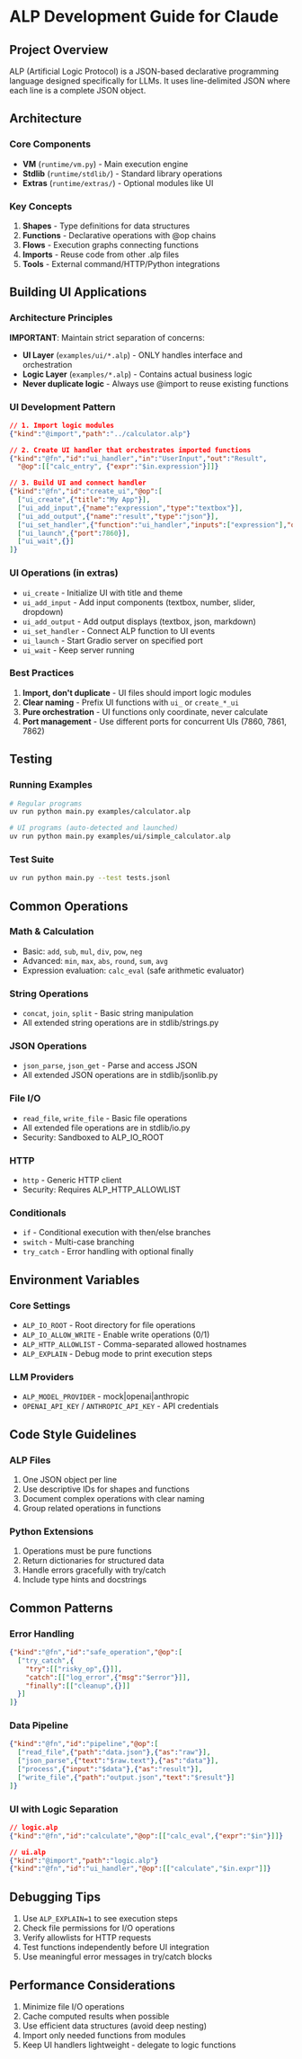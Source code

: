 # ALP Development Guide for Claude

## Project Overview
ALP (Artificial Logic Protocol) is a JSON-based declarative programming language designed specifically for LLMs. It uses line-delimited JSON where each line is a complete JSON object.

## Architecture

### Core Components
- **VM** (`runtime/vm.py`) - Main execution engine
- **Stdlib** (`runtime/stdlib/`) - Standard library operations
- **Extras** (`runtime/extras/`) - Optional modules like UI

### Key Concepts
1. **Shapes** - Type definitions for data structures
2. **Functions** - Declarative operations with @op chains
3. **Flows** - Execution graphs connecting functions
4. **Imports** - Reuse code from other .alp files
5. **Tools** - External command/HTTP/Python integrations

## Building UI Applications

### Architecture Principles
**IMPORTANT**: Maintain strict separation of concerns:
- **UI Layer** (`examples/ui/*.alp`) - ONLY handles interface and orchestration
- **Logic Layer** (`examples/*.alp`) - Contains actual business logic
- **Never duplicate logic** - Always use @import to reuse existing functions

### UI Development Pattern
```json
// 1. Import logic modules
{"kind":"@import","path":"../calculator.alp"}

// 2. Create UI handler that orchestrates imported functions
{"kind":"@fn","id":"ui_handler","in":"UserInput","out":"Result",
  "@op":[["calc_entry", {"expr":"$in.expression"}]]}

// 3. Build UI and connect handler
{"kind":"@fn","id":"create_ui","@op":[
  ["ui_create",{"title":"My App"}],
  ["ui_add_input",{"name":"expression","type":"textbox"}],
  ["ui_add_output",{"name":"result","type":"json"}],
  ["ui_set_handler",{"function":"ui_handler","inputs":["expression"],"outputs":["result"]}],
  ["ui_launch",{"port":7860}],
  ["ui_wait",{}]
]}
```

### UI Operations (in extras)
- `ui_create` - Initialize UI with title and theme
- `ui_add_input` - Add input components (textbox, number, slider, dropdown)
- `ui_add_output` - Add output displays (textbox, json, markdown)
- `ui_set_handler` - Connect ALP function to UI events
- `ui_launch` - Start Gradio server on specified port
- `ui_wait` - Keep server running

### Best Practices
1. **Import, don't duplicate** - UI files should import logic modules
2. **Clear naming** - Prefix UI functions with `ui_` or `create_*_ui`
3. **Pure orchestration** - UI functions only coordinate, never calculate
4. **Port management** - Use different ports for concurrent UIs (7860, 7861, 7862)

## Testing

### Running Examples
```bash
# Regular programs
uv run python main.py examples/calculator.alp

# UI programs (auto-detected and launched)
uv run python main.py examples/ui/simple_calculator.alp
```

### Test Suite
```bash
uv run python main.py --test tests.jsonl
```

## Common Operations

### Math & Calculation
- Basic: `add`, `sub`, `mul`, `div`, `pow`, `neg`
- Advanced: `min`, `max`, `abs`, `round`, `sum`, `avg`
- Expression evaluation: `calc_eval` (safe arithmetic evaluator)

### String Operations
- `concat`, `join`, `split` - Basic string manipulation
- All extended string operations are in stdlib/strings.py

### JSON Operations  
- `json_parse`, `json_get` - Parse and access JSON
- All extended JSON operations are in stdlib/jsonlib.py

### File I/O
- `read_file`, `write_file` - Basic file operations
- All extended file operations are in stdlib/io.py
- Security: Sandboxed to ALP_IO_ROOT

### HTTP
- `http` - Generic HTTP client
- Security: Requires ALP_HTTP_ALLOWLIST

### Conditionals
- `if` - Conditional execution with then/else branches
- `switch` - Multi-case branching
- `try_catch` - Error handling with optional finally

## Environment Variables

### Core Settings
- `ALP_IO_ROOT` - Root directory for file operations
- `ALP_IO_ALLOW_WRITE` - Enable write operations (0/1)
- `ALP_HTTP_ALLOWLIST` - Comma-separated allowed hostnames
- `ALP_EXPLAIN` - Debug mode to print execution steps

### LLM Providers
- `ALP_MODEL_PROVIDER` - mock|openai|anthropic
- `OPENAI_API_KEY` / `ANTHROPIC_API_KEY` - API credentials

## Code Style Guidelines

### ALP Files
1. One JSON object per line
2. Use descriptive IDs for shapes and functions
3. Document complex operations with clear naming
4. Group related operations in functions

### Python Extensions
1. Operations must be pure functions
2. Return dictionaries for structured data
3. Handle errors gracefully with try/catch
4. Include type hints and docstrings

## Common Patterns

### Error Handling
```json
{"kind":"@fn","id":"safe_operation","@op":[
  ["try_catch",{
    "try":[["risky_op",{}]],
    "catch":[["log_error",{"msg":"$error"}]],
    "finally":[["cleanup",{}]]
  }]
]}
```

### Data Pipeline
```json
{"kind":"@fn","id":"pipeline","@op":[
  ["read_file",{"path":"data.json"},{"as":"raw"}],
  ["json_parse",{"text":"$raw.text"},{"as":"data"}],
  ["process",{"input":"$data"},{"as":"result"}],
  ["write_file",{"path":"output.json","text":"$result"}]
]}
```

### UI with Logic Separation
```json
// logic.alp
{"kind":"@fn","id":"calculate","@op":[["calc_eval",{"expr":"$in"}]]}

// ui.alp
{"kind":"@import","path":"logic.alp"}
{"kind":"@fn","id":"ui_handler","@op":[["calculate","$in.expr"]]}
```

## Debugging Tips

1. Use `ALP_EXPLAIN=1` to see execution steps
2. Check file permissions for I/O operations
3. Verify allowlists for HTTP requests
4. Test functions independently before UI integration
5. Use meaningful error messages in try/catch blocks

## Performance Considerations

1. Minimize file I/O operations
2. Cache computed results when possible
3. Use efficient data structures (avoid deep nesting)
4. Import only needed functions from modules
5. Keep UI handlers lightweight - delegate to logic functions